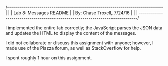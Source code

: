 /-----------------------------------------------------------------------------\
|                                                                             |
|                        Lab 8: Messages README                               |
|                        By: Chase Troxell, 7/24/16                           |
|                                                                             |
\-----------------------------------------------------------------------------/


I implemented the entire lab correctly; the JavaScript parses the JSON data
and updates the HTML to display the content of the messages.

I did not collaborate or discuss this assignment with anyone; however, I made
use of the Piazza forum, as well as StackOverflow for help.

I spent roughly 1 hour on this assignment.
